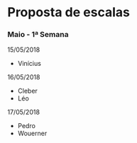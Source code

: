 # Proposta de escalas

### Maio - 1ª Semana

15/05/2018
- Vinícius

16/05/2018
- Cleber
- Léo

17/05/2018
- Pedro
- Wouerner
